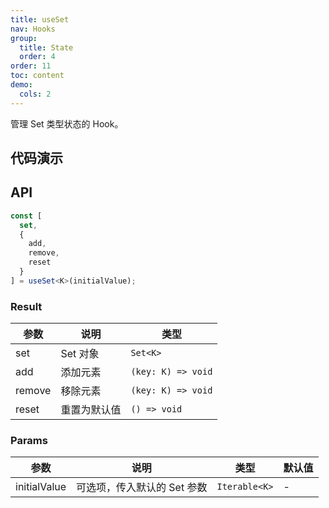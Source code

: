 ```yaml
---
title: useSet
nav: Hooks
group:
  title: State
  order: 4
order: 11
toc: content
demo:
  cols: 2
---
```


管理 Set 类型状态的 Hook。

## 代码演示

<code src="./demo/demo1.tsx"></code>

## API

```typescript
const [
  set,
  {
    add,
    remove,
    reset
  }
] = useSet<K>(initialValue);
```

### Result

| 参数   | 说明         | 类型               |
| --- | --- | --- |
| set    | Set 对象     | `Set<K>`           |
| add    | 添加元素     | `(key: K) => void` |
| remove | 移除元素     | `(key: K) => void` |
| reset  | 重置为默认值 | `() => void`       |

### Params

| 参数         | 说明                        | 类型          | 默认值 |
| --- | --- | --- | --- |
| initialValue | 可选项，传入默认的 Set 参数 | `Iterable<K>` | -      |
